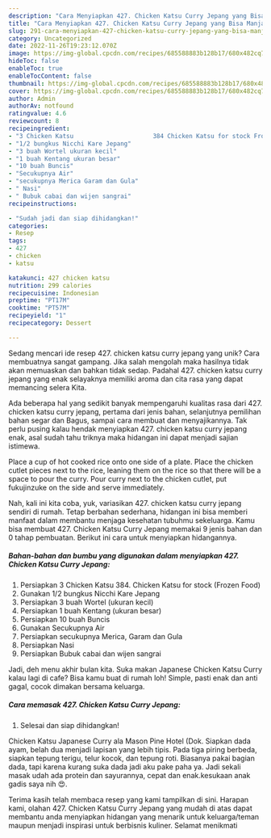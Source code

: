 ```yaml
---
description: "Cara Menyiapkan 427. Chicken Katsu Curry Jepang yang Bisa Manjain Lidah"
title: "Cara Menyiapkan 427. Chicken Katsu Curry Jepang yang Bisa Manjain Lidah"
slug: 291-cara-menyiapkan-427-chicken-katsu-curry-jepang-yang-bisa-manjain-lidah
category: Uncategorized
date: 2022-11-26T19:23:12.070Z
image: https://img-global.cpcdn.com/recipes/685588883b128b17/680x482cq70/427-chicken-katsu-curry-jepang-foto-resep-utama.jpg
hideToc: false
enableToc: true
enableTocContent: false
thumbnail: https://img-global.cpcdn.com/recipes/685588883b128b17/680x482cq70/427-chicken-katsu-curry-jepang-foto-resep-utama.jpg
cover: https://img-global.cpcdn.com/recipes/685588883b128b17/680x482cq70/427-chicken-katsu-curry-jepang-foto-resep-utama.jpg
author: Admin
authorAv: notfound
ratingvalue: 4.6
reviewcount: 8
recipeingredient:
- "3 Chicken Katsu                      384 Chicken Katsu for stock Frozen Food"
- "1/2 bungkus Nicchi Kare Jepang"
- "3 buah Wortel ukuran kecil"
- "1 buah Kentang ukuran besar"
- "10 buah Buncis"
- "Secukupnya Air"
- "secukupnya Merica Garam dan Gula"
- " Nasi"
- " Bubuk cabai dan wijen sangrai"
recipeinstructions:

- "Sudah jadi dan siap dihidangkan!"
categories:
- Resep
tags:
- 427
- chicken
- katsu

katakunci: 427 chicken katsu 
nutrition: 299 calories
recipecuisine: Indonesian
preptime: "PT17M"
cooktime: "PT57M"
recipeyield: "1"
recipecategory: Dessert

---
```





Sedang mencari ide resep 427. chicken katsu curry jepang yang unik? Cara membuatnya sangat gampang. Jika salah mengolah maka hasilnya tidak akan memuaskan dan bahkan tidak sedap. Padahal 427. chicken katsu curry jepang yang enak selayaknya memiliki aroma dan cita rasa yang dapat memancing selera Kita.





Ada beberapa hal yang sedikit banyak mempengaruhi kualitas rasa dari 427. chicken katsu curry jepang, pertama dari jenis bahan, selanjutnya pemilihan bahan segar dan Bagus, sampai cara membuat dan menyajikannya. Tak perlu pusing kalau hendak menyiapkan 427. chicken katsu curry jepang enak,      asal sudah tahu triknya maka hidangan ini dapat menjadi sajian istimewa.














Place a cup of hot cooked rice onto one side of a plate. Place the chicken cutlet pieces next to the rice, leaning them on the rice so that there will be a space to pour the curry. Pour curry next to the chicken cutlet, put fukujinzuke on the side and serve immediately.






Nah, kali ini kita coba, yuk, variasikan 427. chicken katsu curry jepang sendiri di rumah. Tetap berbahan sederhana, hidangan ini bisa memberi manfaat dalam membantu menjaga kesehatan tubuhmu sekeluarga. Kamu bisa membuat 427. Chicken Katsu Curry Jepang memakai 9 jenis bahan dan 0 tahap pembuatan. Berikut ini cara untuk menyiapkan hidangannya.

<!--inarticleads1-->

##### Bahan-bahan dan bumbu yang digunakan dalam menyiapkan 427. Chicken Katsu Curry Jepang:

1. Persiapkan 3 Chicken Katsu                      384. Chicken Katsu for stock (Frozen Food)
1. Gunakan 1/2 bungkus Nicchi Kare Jepang
1. Persiapkan 3 buah Wortel (ukuran kecil)
1. Persiapkan 1 buah Kentang (ukuran besar)
1. Persiapkan 10 buah Buncis
1. Gunakan Secukupnya Air
1. Persiapkan secukupnya Merica, Garam dan Gula
1. Persiapkan  Nasi
1. Persiapkan  Bubuk cabai dan wijen sangrai


Jadi, deh menu akhir bulan kita. Suka makan Japanese Chicken Katsu Curry kalau lagi di cafe? Bisa kamu buat di rumah loh! Simple, pasti enak dan anti gagal, cocok dimakan bersama keluarga. 

<!--inarticleads2-->

##### Cara memasak 427. Chicken Katsu Curry Jepang:


1. Selesai dan siap dihidangkan!

Chicken Katsu Japanese Curry ala Mason Pine Hotel (Dok. Siapkan dada ayam, belah dua menjadi lapisan yang lebih tipis. Pada tiga piring berbeda, siapkan tepung terigu, telur kocok, dan tepung roti. Biasanya pakai bagian dada, tapi karena kurang suka dada jadi aku pake paha ya. Jadi sekali masak udah ada protein dan sayurannya, cepat dan enak.kesukaan anak gadis saya nih 😍. 

Terima kasih telah membaca resep yang kami tampilkan di sini. Harapan kami, olahan 427. Chicken Katsu Curry Jepang yang mudah di atas dapat membantu anda menyiapkan hidangan yang menarik untuk keluarga/teman maupun menjadi inspirasi untuk berbisnis kuliner. Selamat menikmati
